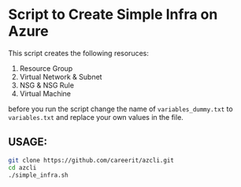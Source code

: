 # Script to Create Simple Infra on Azure

This script creates the following resoruces:
1. Resource Group
2. Virtual Network & Subnet
3. NSG & NSG Rule
4. Virtual Machine


before you run the script change the name of `variables_dummy.txt` to `variables.txt` and replace your own values in the file.


## USAGE:


```bash
git clone https://github.com/careerit/azcli.git
cd azcli
./simple_infra.sh
```